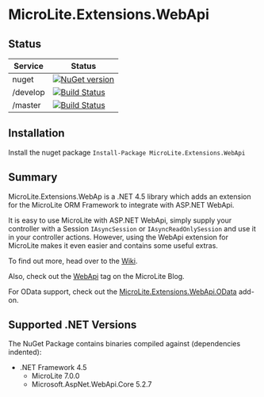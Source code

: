 # MicroLite.Extensions.WebApi

## Status

|Service|Status|
|-------|------|
|nuget|[![NuGet version](https://badge.fury.io/nu/MicroLite.Extensions.WebApi.svg)](http://badge.fury.io/nu/MicroLite.Extensions.WebApi)|
|/develop|[![Build Status](https://dev.azure.com/trevorpilley/MicroLite-ORM/_apis/build/status/MicroLite-ORM.MicroLite.Extensions.WebApi?branchName=develop)](https://dev.azure.com/trevorpilley/MicroLite-ORM/_build/latest?definitionId=28&branchName=develop)|
|/master|[![Build Status](https://dev.azure.com/trevorpilley/MicroLite-ORM/_apis/build/status/MicroLite-ORM.MicroLite.Extensions.WebApi?branchName=master)](https://dev.azure.com/trevorpilley/MicroLite-ORM/_build/latest?definitionId=28&branchName=master)|

## Installation

Install the nuget package `Install-Package MicroLite.Extensions.WebApi`

## Summary

MicroLite.Extensions.WebAp is a .NET 4.5 library which adds an extension for the MicroLite ORM Framework to integrate with ASP.NET WebApi.

It is easy to use MicroLite with ASP.NET WebApi, simply supply your controller with a Session `IAsyncSession` or `IAsyncReadOnlySession` and use it in your controller actions. However, using the WebApi extension for MicroLite makes it even easier and contains some useful extras.

To find out more, head over to the [Wiki](https://github.com/MicroLite-ORM/MicroLite.Extensions.WebApi/wiki).

Also, check out the [WebApi](http://microliteorm.wordpress.com/tag/WebApi/) tag on the MicroLite Blog.

For OData support, check out the [MicroLite.Extensions.WebApi.OData](https://github.com/MicroLite-ORM/MicroLite.Extensions.WebApi.OData) add-on.

## Supported .NET Versions

The NuGet Package contains binaries compiled against (dependencies indented):

* .NET Framework 4.5
  * MicroLite 7.0.0
  * Microsoft.AspNet.WebApi.Core 5.2.7
